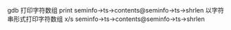 gdb
打印字符数组
  print seminfo->ts->contents@seminfo->ts->shrlen
以字符串形式打印字符数组
  x/s seminfo->ts->contents@seminfo->ts->shrlen